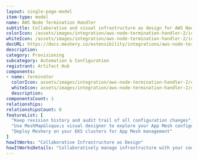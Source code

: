```yaml
---
layout: single-page-model
item-type: model
name: AWS Node Termination Handler
subtitle: Collaborative and visual infrastructure as design for AWS Node Termination Handler
colorIcon: /assets/images/integration/aws-node-termination-handler-2/icons/color/aws-node-termination-handler-2-color.svg
whiteIcon: /assets/images/integration/aws-node-termination-handler-2/icons/white/aws-node-termination-handler-2-white.svg
docURL: https://docs.meshery.io/extensibility/integrations/aws-node-termination-handler-2
description: 
category: Provisioning
subcategory: Automation & Configuration
registrant: Artifact Hub
components: 
- name: terminator
  colorIcon: assets/images/integration/aws-node-termination-handler-2/components/terminator/icons/color/terminator-color.svg
  whiteIcon: assets/images/integration/aws-node-termination-handler-2/components/terminator/icons/white/terminator-white.svg
  description: 
componentsCount: 1
relationships: 
relationshipsCount: 0
featureList: [
  "Keep revision history and audit trail of all configuration changes",
  "Use MeshMap&lsquo;s visual designer to explore your App Mesh configuration",
  "Deploy Meshery on your EKS clusters for App Mesh management"
]
howItWorks: "Collaborative Infrastructure as Design"
howItWorksDetails: "Collaboratively manage infrastructure with your coworkers synchronously sharing the same designs."
---
```

